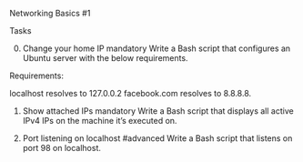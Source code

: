 Networking Basics #1

Tasks

0. Change your home IP
mandatory
Write a Bash script that configures an Ubuntu server with the below requirements.

Requirements:

localhost resolves to 127.0.0.2
facebook.com resolves to 8.8.8.8.


1. Show attached IPs
mandatory
Write a Bash script that displays all active IPv4 IPs on the machine it’s executed on.


2. Port listening on localhost
#advanced
Write a Bash script that listens on port 98 on localhost.
